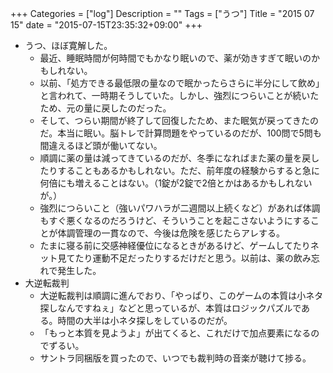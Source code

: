+++
Categories = ["log"]
Description = ""
Tags = ["うつ"]
Title = "2015 07 15"
date = "2015-07-15T23:35:32+09:00"
+++

* うつ、ほぼ寛解した。
	* 最近、睡眠時間が何時間でもかなり眠いので、薬が効きすぎて眠いのかもしれない。
	* 以前、「処方できる最低限の量なので眠かったらさらに半分にして飲め」と言われて、一時期そうしていた。しかし、強烈につらいことが続いたため、元の量に戻したのだった。
	* そして、つらい期間が終了して回復したため、また眠気が戻ってきたのだ。本当に眠い。脳トレで計算問題をやっているのだが、100問で5問も間違えるほど頭が働いてない。
	* 順調に薬の量は減ってきているのだが、冬季になればまた薬の量を戻したりすることもあるかもしれない。ただ、前年度の経験からすると急に何倍にも増えることはない。（1錠が2錠で2倍とかはあるかもしれないが。）
	* 強烈につらいこと（強いパワハラが二週間以上続くなど）があれば体調もすぐ悪くなるのだろうけど、そういうことを起こさないようにすることが体調管理の一貫なので、今後は危険を感じたらアレする。
	* たまに寝る前に交感神経優位になるときがあるけど、ゲームしてたりネット見てたり運動不足だったりするだけだと思う。以前は、薬の飲み忘れで発生した。
* 大逆転裁判
	* 大逆転裁判は順調に進んでおり、「やっぱり、このゲームの本質は小ネタ探しなんですねぇ」などと思っているが、本質はロジックパズルである。時間の大半は小ネタ探しをしているのだが。
	* 「もっと本質を見ようよ」が出てくると、これだけで加点要素になるのでずるい。
	* サントラ同梱版を買ったので、いつでも裁判時の音楽が聴けて捗る。